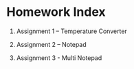 # Homework Index

1. Assignment 1 – Temperature Converter

2. Assignment 2 – Notepad

3. Assignment 3 - Multi Notepad

